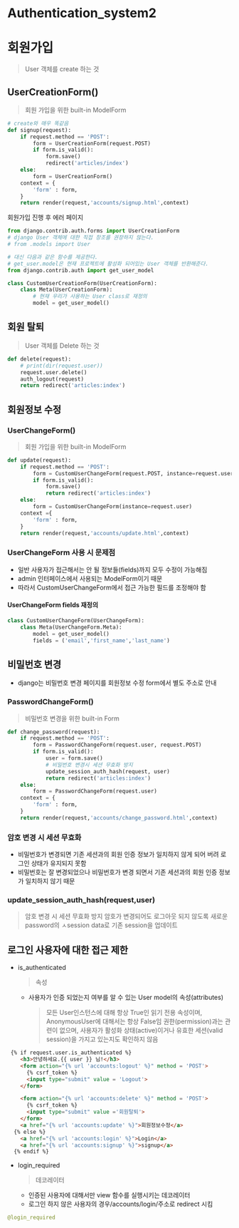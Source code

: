 # Authentication_system2

# 회원가입
> User 객체를 create 하는 것

## UserCreationForm()
> 회원 가입을 위한 built-in ModelForm

```python
# create와 매우 똑같음
def signup(request):
    if request.method == 'POST':
        form = UserCreationForm(request.POST)
        if form.is_valid():
            form.save()
            redirect('articles/index')
    else:
        form = UserCreationForm()
    context = {
        'form' : form,
    }
    return render(request,'accounts/signup.html',context)

```
회원가입 진행 후 에러 페이지 

```python
from django.contrib.auth.forms import UserCreationForm
# django User 객체에 대한 직접 창조를 권장하지 않는다.
# from .models import User

# 대신 다음과 같은 함수를 제공한다.
# get_user.model은 현재 프로젝트에 활성화 되어있는 User 객체를 반환해준다.
from django.contrib.auth import get_user_model

class CustomUserCreationForm(UserCreationForm):
    class Meta(UserCreationForm):
        # 현재 우리가 사용하는 User class로 재정의
        model = get_user_model()

```
## 회원 탈퇴
> User 객체를 Delete 하는 것
```python
def delete(request):
    # print(dir(request.user))
    request.user.delete()
    auth_logout(request)
    return redirect('articles:index')
```

## 회원정보 수정
### UserChangeForm()
> 회원 가입을 위한 built-in ModelForm

```python
def update(request):
    if request.method == 'POST':
        form = CustomUserChangeForm(request.POST, instance=request.user)
        if form.is_valid():
            form.save()
            return redirect('articles:index')
    else:
        form = CustomUserChangeForm(instance=request.user)
    context ={
        'form' : form,
    }
    return render(request,'accounts/update.html',context)
```

### UserChangeForm 사용 시 문제점
* 일반 사용자가 접근해서는 안 될 정보들(fields)까지 모두 수정이 가능해짐
* admin 인터페이스에서 사용되는 ModelForm이기 때문
* 따라서 CustomUserChangeForm에서 접근 가능한 필드를 조정해야 함

#### UserChangeForm fields 재정의
```python
class CustomUserChangeForm(UserChangeForm):
    class Meta(UserChangeForm.Meta):
        model = get_user_model()
        fields = ('email','first_name','last_name')
```

## 비밀번호 변경
* django는 비밀번호 변경 페이지를 회원정보 수정 form에서 별도 주소로 안내

### PasswordChangeForm()
> 비밀번호 변경을 위한 built-in Form
```python
def change_password(request):
    if request.method == 'POST':
        form = PasswordChangeForm(request.user, request.POST)
        if form.is_valid():
            user = form.save()
            # 비밀번호 변경시 세션 무효화 방지
            update_session_auth_hash(request, user)
            return redirect('articles:index')
    else:
        form = PasswordChangeForm(request.user)
    context = {
        'form' : form,
    }
    return render(request,'accounts/change_password.html',context)
```
### 암호 변경 시 세션 무효화
  * 비밀번호가 변경되면 기존 세션과의 회원 인증 정보가 일치하지 않게 되어 버려 로그인 상태가 유지되지 못함
  * 비밀번호는 잘 변경되었으나 비밀번호가 변경 되면서 기존 세션과의 회원 인증 정보가 일치하지 않기 때문

### update_session_auth_hash(request,user)
> 암호 변경 시 세션 무효화 방지
> 암호가 변경되어도 로그아웃 되지 않도록 새로운 password의 ㅅsession data로 기존 session을 업데이트

## 로그인 사용자에 대한 접근 제한
* is_authenticated
  > 속성
    * 사용자가 인증 되었는지 여부를 알 수 있는 User model의 속성(attributes)
       > 모든 User인스턴스에 대해 항상 True인 읽기 전용 속성이며, AnonymousUser에 대해서는 항상 False임
        > 권한(permission)과는 관련이 없으며, 사용자가 활성화 상태(active)이거나 유효한 세션(valid session)을 가지고 있는지도 확인하지 않음
```html
 {% if request.user.is_authenticated %}
    <h3>안녕하세요.{{ user }} 님!</h3>
    <form action="{% url 'accounts:logout' %}" method = 'POST'>
      {% csrf_token %}
      <input type="submit" value = 'Logout'>
    </form>

    <form action="{% url 'accounts:delete' %}" method = 'POST'>
      {% csrf_token %}
      <input type="submit" value ='회원탈퇴'>
    </form>
    <a href="{% url 'accounts:update' %}">회원정보수정</a>
  {% else %}
    <a href="{% url 'accounts:login' %}">Login</a>
    <a href="{% url 'accounts:signup' %}">signup</a>
  {% endif %}
```

* login_required
  > 데코레이터
    * 인증된 사용자에 대해서만 view 함수를 실행시키는 데코레이터
    * 로그인 하지 않은 사용자의 경우/accounts/login/주소로 redirect 시킴
  
```python
@login_required
```
